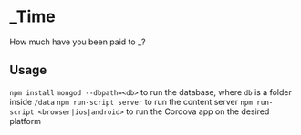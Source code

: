 # _Time

How much have you been paid to _?

## Usage

`npm install`
`mongod --dbpath=<db>` to run the database, where `db` is a folder inside `/data`
`npm run-script server` to run the content server
`npm run-script <browser|ios|android>` to run the Cordova app on the desired platform